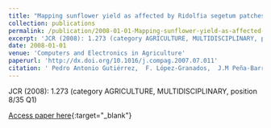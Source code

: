 ```yaml
---
title: "Mapping sunflower yield as affected by Ridolfia segetum patches and elevation by applying Evolutionary Product Unit Neural Networks to remote sensed data"
collection: publications
permalink: /publication/2008-01-01-Mapping-sunflower-yield-as-affected-by-Ridolfia-segetum-patches-and-elevation-by-applying-Evolutionary-Product-Unit-Neural-Networks-to-remote-sensed-data
excerpt: 'JCR (2008): 1.273 (category AGRICULTURE, MULTIDISCIPLINARY, position 8/35 Q1)'
date: 2008-01-01
venue: 'Computers and Electronics in Agriculture'
paperurl: 'http://dx.doi.org/10.1016/j.compag.2007.07.011'
citation: ' Pedro Antonio Gutiérrez,  F. López-Granados,  J.M Peña-Barragán,  M. Jurado-Expósito,  M.T. Gómez-Casero,  César Hervás-Martínez, &quot;Mapping sunflower yield as affected by Ridolfia segetum patches and elevation by applying Evolutionary Product Unit Neural Networks to remote sensed data.&quot; Computers and Electronics in Agriculture, Vol. 60(2), 2008, pp. 122--132.'
---
```

JCR (2008): 1.273 (category AGRICULTURE, MULTIDISCIPLINARY, position 8/35 Q1)

[Access paper here](http://dx.doi.org/10.1016/j.compag.2007.07.011){:target="_blank"}
